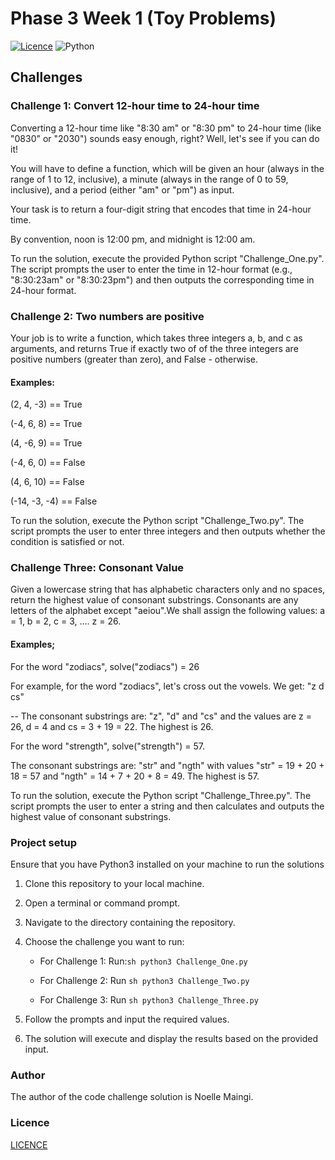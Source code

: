 # Phase 3 Week 1 (Toy Problems)

[![Licence](https://img.shields.io/github/license/Ileriayo/markdown-badges?style=for-the-badge)](./LICENSE)
![Python](https://img.shields.io/badge/Python-FFD43B?style=for-the-badge&logo=python&logoColor=blue)

## Challenges

### Challenge 1: Convert 12-hour time to 24-hour time
Converting a 12-hour time like "8:30 am" or "8:30 pm" to 24-hour time (like "0830" or "2030") sounds easy enough, right? Well, let's see if you can do it!

You will have to define a function, which will be given an hour (always in the range of 1 to 12, inclusive), a minute (always in the range of 0 to 59, inclusive), and a period (either "am" or "pm") as input.

Your task is to return a four-digit string that encodes that time in 24-hour time.

By convention, noon is 12:00 pm, and midnight is 12:00 am.

To run the solution, execute the provided Python script "Challenge_One.py". The script prompts the user to enter the time in 12-hour format (e.g., "8:30:23am" or "8:30:23pm") and then outputs the corresponding time in 24-hour format.


### Challenge 2: Two numbers are positive
Your job is to write a function, which takes three integers a, b, and c as arguments, and returns True if exactly two of of the three integers are positive numbers (greater than zero), and False - otherwise.

#### Examples:
(2, 4, -3) == True

(-4, 6, 8) == True

(4, -6, 9) == True

(-4, 6, 0) == False

(4, 6, 10) == False

(-14, -3, -4) == False

To run the solution, execute the Python script "Challenge_Two.py". The script prompts the user to enter three integers and then outputs whether the condition is satisfied or not.

### Challenge Three: Consonant Value
Given a lowercase string that has alphabetic characters only and no spaces, return the highest value of consonant substrings. Consonants are any letters of the alphabet except "aeiou".We shall assign the following values: a = 1, b = 2, c = 3, .... z = 26.

#### Examples;
For the word "zodiacs", solve("zodiacs") = 26

For example, for the word "zodiacs", let's cross out the vowels. We get: "z d cs"

-- The consonant substrings are: "z", "d" and "cs" and the values are z = 26, d = 4 and cs = 3 + 19 = 22. The highest is 26.

For the word "strength", solve("strength") = 57.

The consonant substrings are: "str" and "ngth" with values "str" = 19 + 20 + 18 = 57 and "ngth" = 14 + 7 + 20 + 8 = 49. The highest is 57.

To run the solution, execute the Python script "Challenge_Three.py". The script prompts the user to enter a string and then calculates and outputs the highest value of consonant substrings.


### Project setup
Ensure that you have Python3 installed on your machine to run the solutions

1. Clone this repository to your local machine.

2. Open a terminal or command prompt.

3. Navigate to the directory containing the repository.

4. Choose the challenge you want to run:
    - For Challenge 1:  Run:```sh python3 Challenge_One.py ```

     - For Challenge 2:  Run ```sh python3 Challenge_Two.py ```

      - For Challenge 3:  Run ```sh python3 Challenge_Three.py ```

5. Follow the prompts and input the required values.

6. The solution will execute and display the results based on the provided input.

### Author
The author of the code challenge solution is Noelle Maingi.

### Licence
 [LICENCE](LICENCE)
